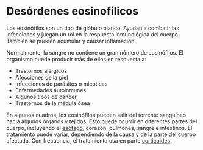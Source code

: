Desórdenes eosinofílicos
========================


Los eosinófilos son un tipo de glóbulo blanco. Ayudan a combatir las infecciones y juegan un rol en la respuesta inmunológica del cuerpo. También se pueden acumular y causar inflamación. 


Normalmente, la sangre no contiene un gran número de eosinófilos. El organismo puede producir más de ellos en respuesta a:


* Trastornos alérgicos
* Afecciones de la piel
* Infecciones de parásitos o micóticas
* Enfermedades autoinmunes
* Algunos tipos de cáncer
* Trastornos de la médula ósea


En algunos cuadros, los eosinófilos pueden salir del torrente sanguíneo hacia algunos órganos y tejidos. Esto puede ocurrir en diferentes partes del cuerpo, incluyendo el [esófago](https://medlineplus.gov/spanish/eosinophilicesophagitis.html), corazón, pulmones, sangre e intestinos. El tratamiento puede variar, dependiendo de la causa y de la parte del cuerpo afectada. Con frecuencia, el tratamiento usa en parte [corticoides](https://medlineplus.gov/spanish/steroids.html).

